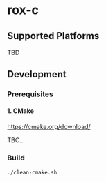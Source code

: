 ﻿# rox-c

## Supported Platforms

TBD

## Development

### Prerequisites

#### 1. CMake

https://cmake.org/download/

TBC...

### Build

```
./clean-cmake.sh
```
